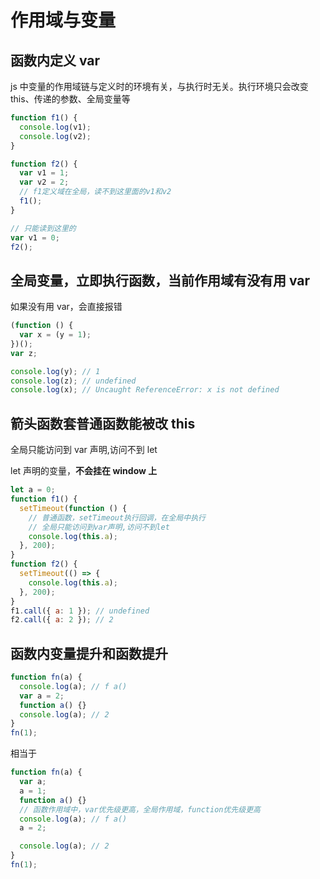 # 作用域与变量

## 函数内定义 var

js 中变量的作用域链与定义时的环境有关，与执行时无关。执行环境只会改变 this、传递的参数、全局变量等

```js
function f1() {
  console.log(v1);
  console.log(v2);
}

function f2() {
  var v1 = 1;
  var v2 = 2;
  // f1定义域在全局，读不到这里面的v1和v2
  f1();
}

// 只能读到这里的
var v1 = 0;
f2();
```

## 全局变量，立即执行函数，当前作用域有没有用 var

如果没有用 var，会直接报错

```js
(function () {
  var x = (y = 1);
})();
var z;

console.log(y); // 1
console.log(z); // undefined
console.log(x); // Uncaught ReferenceError: x is not defined
```

## 箭头函数套普通函数能被改 this

全局只能访问到 var 声明,访问不到 let

let 声明的变量，**不会挂在 window 上**

```js
let a = 0;
function f1() {
  setTimeout(function () {
    // 普通函数，setTimeout执行回调，在全局中执行
    // 全局只能访问到var声明,访问不到let
    console.log(this.a);
  }, 200);
}
function f2() {
  setTimeout(() => {
    console.log(this.a);
  }, 200);
}
f1.call({ a: 1 }); // undefined
f2.call({ a: 2 }); // 2
```

## 函数内变量提升和函数提升

```js
function fn(a) {
  console.log(a); // f a()
  var a = 2;
  function a() {}
  console.log(a); // 2
}
fn(1);
```

相当于

```js
function fn(a) {
  var a;
  a = 1;
  function a() {}
  // 函数作用域中，var优先级更高，全局作用域，function优先级更高
  console.log(a); // f a()
  a = 2;

  console.log(a); // 2
}
fn(1);
```
